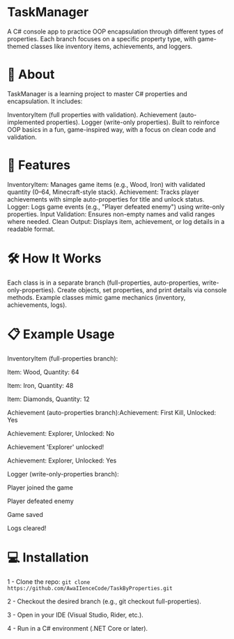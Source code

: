 # TaskManager
A C# console app to practice OOP encapsulation through different types of properties. Each branch focuses on a specific property type, with game-themed classes like inventory items, achievements, and loggers.
# 📖 About
TaskManager is a learning project to master C# properties and encapsulation. It includes:

InventoryItem (full properties with validation).
Achievement (auto-implemented properties).
Logger (write-only properties).
Built to reinforce OOP basics in a fun, game-inspired way, with a focus on clean code and validation.

# 🚀 Features

InventoryItem: Manages game items (e.g., Wood, Iron) with validated quantity (0–64, Minecraft-style stack).
Achievement: Tracks player achievements with simple auto-properties for title and unlock status.
Logger: Logs game events (e.g., "Player defeated enemy") using write-only properties.
Input Validation: Ensures non-empty names and valid ranges where needed.
Clean Output: Displays item, achievement, or log details in a readable format.

# 🛠️ How It Works

Each class is in a separate branch (full-properties, auto-properties, write-only-properties).
Create objects, set properties, and print details via console methods.
Example classes mimic game mechanics (inventory, achievements, logs).

# 📋 Example Usage
InventoryItem (full-properties branch):

Item: Wood, Quantity: 64

Item: Iron, Quantity: 48

Item: Diamonds, Quantity: 12

Achievement (auto-properties branch):Achievement: First Kill, Unlocked: Yes

Achievement: Explorer, Unlocked: No

Achievement 'Explorer' unlocked!

Achievement: Explorer, Unlocked: Yes

Logger (write-only-properties branch):

Player joined the game

Player defeated enemy

Game saved

Logs cleared!

# 💻 Installation
1 - Clone the repo: ```git clone https://github.com/AwaIIenceCode/TaskByProperties.git```

2 - Checkout the desired branch (e.g., git checkout full-properties).

3 - Open in your IDE (Visual Studio, Rider, etc.).

4 - Run in a C# environment (.NET Core or later).

